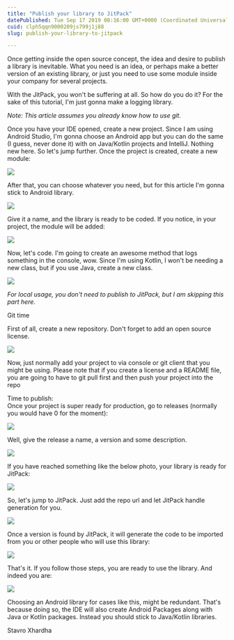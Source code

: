 ```yaml
---
title: "Publish your library to JitPack"
datePublished: Tue Sep 17 2019 08:16:00 GMT+0000 (Coordinated Universal Time)
cuid: clph5qqn9000209js799j1j88
slug: publish-your-library-to-jitpack

---
```



Once getting inside the open source concept, the idea and desire to publish a library is inevitable. What you need is an idea, or perhaps make a better version of an existing library, or just you need to use some module inside your company for several projects.

With the JitPack, you won't be suffering at all. So how do you do it? For the sake of this tutorial, I'm just gonna make a logging library.

_Note: This article assumes you already know how to use git._

Once you have your IDE opened, create a new project. Since I am using Android Studio, I'm gonna choose an Android app but you can do the same (I guess, never done it) with on Java/Kotlin projects and IntelliJ. Nothing new here. So let's jump further. Once the project is created, create a new module:

[![](https://cdn.hashnode.com/res/hashnode/image/upload/v1701104557548/a293d2d1-6b76-4dc9-b1c5-9f353728d480.png)](https://1.bp.blogspot.com/-G7AiUvhpie8/XYCLw53I-VI/AAAAAAAAPPs/5h8UjqmgeKY7XJWX5HaPXEtqsmepEB_9QCLcBGAsYHQ/s1600/Screenshot%2B2019-09-17%2Bat%2B09.30.33.png)

After that, you can choose whatever you need, but for this article I'm gonna stick to Android library.

[![](https://cdn.hashnode.com/res/hashnode/image/upload/v1701104559306/d175adf5-033b-4225-a80e-56ace423e1b9.png)](https://1.bp.blogspot.com/-RxhUhlU38tY/XYCMONFG7xI/AAAAAAAAPP0/T_1IjnEg7oQ26K3wX98pZ26t_tyQwIhpwCLcBGAsYHQ/s1600/Screenshot%2B2019-09-17%2Bat%2B09.32.25.png)

Give it a name, and the library is ready to be coded. If you notice, in your project, the module will be added:

[![](https://cdn.hashnode.com/res/hashnode/image/upload/v1701104560647/1fa324af-8843-4ea1-b30f-b4f95559f285.png)](https://1.bp.blogspot.com/-oi19wbcvdMc/XYCM3xbCklI/AAAAAAAAPP8/Tq20K-cElcEl65wsDalAADymYxs_pHmfgCLcBGAsYHQ/s1600/Screenshot%2B2019-09-17%2Bat%2B09.34.10.png)

Now, let's code. I'm going to create an awesome method that logs something in the console, wow. Since I'm using Kotlin, I won't be needing a new class, but if you use Java, create a new class.

[![](https://cdn.hashnode.com/res/hashnode/image/upload/v1701104562054/1afca5d0-b1f2-405d-813f-14cba776d486.png)](https://1.bp.blogspot.com/-IlttyplAD-A/XYCNrNWIRKI/AAAAAAAAPQE/9tQLJ7cbxkkNNF8b0jRMqeaHW9cYhZrKwCLcBGAsYHQ/s1600/Screenshot%2B2019-09-17%2Bat%2B09.38.42.png)

_For local usage, you don't need to publish to JitPack, but I am skipping this part here._

Git time

First of all, create a new repository. Don't forget to add an open source license.

[![](https://cdn.hashnode.com/res/hashnode/image/upload/v1701104563649/3328de0a-c63b-4c76-b09b-72f84abc4ecf.png)](https://1.bp.blogspot.com/-a2aMr0xM17Q/XYCP35XuXLI/AAAAAAAAPQY/LhClLDkaBm0uX6qU4gebaDDM7oqDNHmIQCLcBGAsYHQ/s1600/Screenshot%2B2019-09-17%2Bat%2B09.48.34.png)

Now, just normally add your project to via console or git client that you might be using. Please note that if you create a license and a README file, you are going to have to git pull first and then push your project into the repo

Time to publish:  
Once your project is super ready for production, go to releases (normally you would have 0 for the moment):

[![](https://cdn.hashnode.com/res/hashnode/image/upload/v1701104565055/9ce96767-08b0-457e-8ae9-97ab7cfa9773.png)](https://1.bp.blogspot.com/-6CVx8GnzdSw/XYCRxST5OVI/AAAAAAAAPQk/gvbiIbEDSRAUkynKIzWKGatm1hpmkc81QCLcBGAsYHQ/s1600/Screenshot%2B2019-09-17%2Bat%2B09.56.21.png)

Well, give the release a name, a version and some description.

[![](https://cdn.hashnode.com/res/hashnode/image/upload/v1701104566479/fea56cb8-d713-4aa5-9ade-1ca72f1ade7b.png)](https://1.bp.blogspot.com/-5mfI0xU5mb0/XYCSOAJ1OdI/AAAAAAAAPQs/ELkTqMBT8scWr4yd4_u_cXg1F3gt2jR6QCLcBGAsYHQ/s1600/Screenshot%2B2019-09-17%2Bat%2B09.58.30.png)

If you have reached something like the below photo, your library is ready for JitPack:

[![](https://cdn.hashnode.com/res/hashnode/image/upload/v1701104567816/3c29d0cd-35dd-4b52-ad15-d0717cb88701.png)](https://1.bp.blogspot.com/-yNr-QA3mdG4/XYCSviyGWSI/AAAAAAAAPQ0/JG2lqMSEqLox043gw4d0YV7pDMArFrzEQCLcBGAsYHQ/s1600/Screenshot%2B2019-09-17%2Bat%2B10.00.24.png)

So, let's jump to JitPack. Just add the repo url and let JitPack handle generation for you.

[![](https://cdn.hashnode.com/res/hashnode/image/upload/v1701104569345/3e7045ce-338f-4738-8c05-4e878d797eba.png)](https://1.bp.blogspot.com/-3wjBqroWh0c/XYCTVuI-kkI/AAAAAAAAPQ8/yn6c7yAIH5gahyxixrKzjl4F_6n2oCF-ACLcBGAsYHQ/s1600/Screenshot%2B2019-09-17%2Bat%2B10.02.25.png)

Once a version is found by JitPack, it will generate the code to be imported from you or other people who will use this library:

[![](https://cdn.hashnode.com/res/hashnode/image/upload/v1701104570840/70285851-cb81-42cc-839f-a0483948b524.png)](https://1.bp.blogspot.com/-tGCniNRWX2Y/XYCT0PqxGtI/AAAAAAAAPRE/DywxkBx9_qUvegQO8fpQBvW1StmJO1afgCLcBGAsYHQ/s1600/Screenshot%2B2019-09-17%2Bat%2B10.05.13.png)

That's it. If you follow those steps, you are ready to use the library. And indeed you are:

[![](https://cdn.hashnode.com/res/hashnode/image/upload/v1701104572470/acf63e53-d6a2-488d-915e-a5916502225f.png)](https://1.bp.blogspot.com/-X4wlu7AXoWI/XYCUDnYc29I/AAAAAAAAPRI/4VaY-DrZMq82Z0FFOXRkHzRB2AZ9Qr_lwCLcBGAsYHQ/s1600/Screenshot%2B2019-09-17%2Bat%2B10.06.19.png)

Choosing an Android library for cases like this, might be redundant. That's because doing so, the IDE will also create Android Packages along with Java or Kotlin packages. Instead you should stick to Java/Kotlin libraries.

Stavro Xhardha
